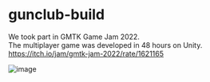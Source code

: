 # gunclub-build

We took part in GMTK Game Jam 2022.<br>
The multiplayer game was developed in 48 hours on Unity.<br>
https://itch.io/jam/gmtk-jam-2022/rate/1621165

![image](https://user-images.githubusercontent.com/94480351/180603162-092772f1-5cfb-4e82-9a26-8b7fe52df400.png)
